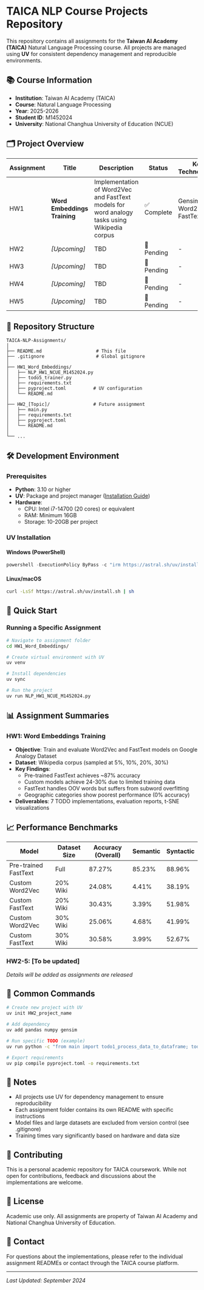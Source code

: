 # TAICA NLP Course Projects Repository

This repository contains all assignments for the **Taiwan AI Academy (TAICA)** Natural Language Processing course. All projects are managed using **UV** for consistent dependency management and reproducible environments.

## 📚 Course Information

- **Institution**: Taiwan AI Academy (TAICA)
- **Course**: Natural Language Processing
- **Year**: 2025-2026
- **Student ID**: M1452024
- **University**: National Changhua University of Education (NCUE)

## 🗂️ Project Overview

| Assignment | Title | Description | Status | Key Technologies |
|------------|-------|-------------|---------|------------------|
| HW1 | **Word Embeddings Training** | Implementation of Word2Vec and FastText models for word analogy tasks using Wikipedia corpus | ✅ Complete | Gensim, Word2Vec, FastText |
| HW2 | *[Upcoming]* | TBD | 🔄 Pending | - |
| HW3 | *[Upcoming]* | TBD | 🔄 Pending | - |
| HW4 | *[Upcoming]* | TBD | 🔄 Pending | - |
| HW5 | *[Upcoming]* | TBD | 🔄 Pending | - |

## 📁 Repository Structure

```
TAICA-NLP-Assignments/
│
├── README.md                    # This file
├── .gitignore                   # Global gitignore
│
├── HW1_Word_Embeddings/
│   ├── NLP_HW1_NCUE_M1452024.py
│   ├── todo5_trainer.py
│   ├── requirements.txt
│   ├── pyproject.toml          # UV configuration
│   └── README.md
│
├── HW2_[Topic]/                # Future assignment
│   ├── main.py
│   ├── requirements.txt
│   ├── pyproject.toml
│   └── README.md
│
└── ...
```

## 🛠️ Development Environment

### Prerequisites
- **Python**: 3.10 or higher
- **UV**: Package and project manager ([Installation Guide](https://docs.astral.sh/uv/getting-started/installation/))
- **Hardware**: 
  - CPU: Intel i7-14700 (20 cores) or equivalent
  - RAM: Minimum 16GB
  - Storage: 10-20GB per project

### UV Installation

#### Windows (PowerShell)
```powershell
powershell -ExecutionPolicy ByPass -c "irm https://astral.sh/uv/install.ps1 | iex"
```

#### Linux/macOS
```bash
curl -LsSf https://astral.sh/uv/install.sh | sh
```

## 🚀 Quick Start

### Running a Specific Assignment

```bash
# Navigate to assignment folder
cd HW1_Word_Embeddings/

# Create virtual environment with UV
uv venv

# Install dependencies
uv sync

# Run the project
uv run NLP_HW1_NCUE_M1452024.py
```

## 📊 Assignment Summaries

### HW1: Word Embeddings Training
- **Objective**: Train and evaluate Word2Vec and FastText models on Google Analogy Dataset
- **Dataset**: Wikipedia corpus (sampled at 5%, 10%, 20%, 30%)
- **Key Findings**:
  - Pre-trained FastText achieves ~87% accuracy
  - Custom models achieve 24-30% due to limited training data
  - FastText handles OOV words but suffers from subword overfitting
  - Geographic categories show poorest performance (0% accuracy)
- **Deliverables**: 7 TODO implementations, evaluation reports, t-SNE visualizations

## 📈 Performance Benchmarks

| Model | Dataset Size | Accuracy (Overall) | Semantic | Syntactic |
|-------|--------------|-------------------|----------|-----------|
| Pre-trained FastText | Full | 87.27% | 85.23% | 88.96% |
| Custom Word2Vec | 20% Wiki | 24.08% | 4.41% | 38.19% |
| Custom FastText | 20% Wiki | 30.43% | 3.39% | 51.98% |
| Custom Word2Vec | 30% Wiki | 25.06% | 4.68% | 41.99% |
| Custom FastText | 30% Wiki | 30.58% | 3.99% | 52.67% |

### HW2-5: [To be updated]
*Details will be added as assignments are released*



## 🔧 Common Commands

```bash
# Create new project with UV
uv init HW2_project_name

# Add dependency
uv add pandas numpy gensim

# Run specific TODO (example)
uv run python -c "from main import todo1_process_data_to_dataframe; todo1_process_data_to_dataframe()"

# Export requirements
uv pip compile pyproject.toml -o requirements.txt
```

## 📝 Notes

- All projects use UV for dependency management to ensure reproducibility
- Each assignment folder contains its own README with specific instructions
- Model files and large datasets are excluded from version control (see .gitignore)
- Training times vary significantly based on hardware and data size

## 🤝 Contributing

This is a personal academic repository for TAICA coursework. While not open for contributions, feedback and discussions about the implementations are welcome.

## 📄 License

Academic use only. All assignments are property of Taiwan AI Academy and National Changhua University of Education.

## 📧 Contact

For questions about the implementations, please refer to the individual assignment READMEs or contact through the TAICA course platform.

---

*Last Updated: September 2024*
